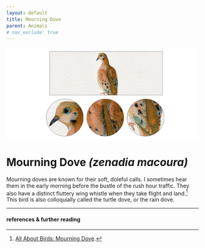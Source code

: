```yaml
---
layout: default
title: Mourning Dove
parent: Animals
# nav_exclude: true
---
```

![Green Darner](/Docs/images/mourningdove.png)

# Mourning Dove *(zenadia macoura)*
Mourning doves are known for their soft, doleful calls. I sometimes hear them in the early morning before the bustle of the rush hour traffic. They also have a distinct fluttery wing whistle when they take flight and land.[^1] This bird is also colloquially called the turtle dove, or the rain dove. 

-----
#### references & further reading
[^1]: [All About Birds: Mourning Dove](https://celebrateurbanbirds.org/blog/know-wing-whistles/).
